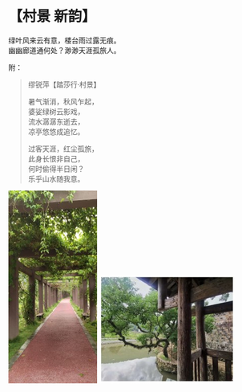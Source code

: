  # 【村景 新韵】
 
 绿叶风来云有意，楼台雨过露无痕。  
 幽幽廊道通何处？渺渺天涯孤旅人。

 附：
 
> 缪锐萍【踏莎行·村景】
>
> 暑气渐消，秋风乍起，  
> 婆娑绿树云影戏，  
> 流水潺潺东逝去，  
> 凉亭悠悠成追忆。
>
> 过客天涯，红尘孤旅，  
> 此身长恨非自己，  
> 何时偷得半日闲？  
> 乐乎山水随我意。

![](30a.jpg)
![](30b.jpg)
